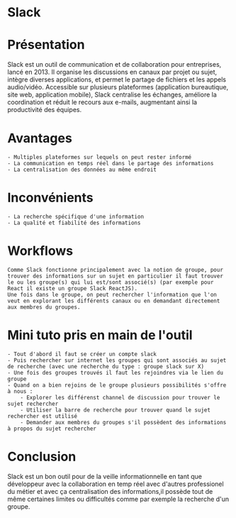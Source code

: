 # Slack

# Présentation

Slack est un outil de communication et de collaboration pour entreprises, lancé en 2013. 
Il organise les discussions en canaux par projet ou sujet, intègre diverses applications, et permet le partage de fichiers et les appels audio/vidéo. 
Accessible sur plusieurs plateformes (application bureautique, site web, application mobile), Slack centralise les échanges, améliore la coordination et réduit le recours aux e-mails, augmentant ainsi la productivité des équipes.


# Avantages

    - Multiples plateformes sur lequels on peut rester informé
    - La communication en temps réel dans le partage des informations
    - La centralisation des données au même endroit

# Inconvénients

    - La recherche spécifique d'une information
    - La qualité et fiabilité des informations

# Workflows

    Comme Slack fonctionne principalement avec la notion de groupe, pour trouver des informations sur un sujet en particulier il faut trouver le ou les groupe(s) qui lui est/sont associé(s) (par exemple pour React il existe un groupe Slack ReactJS).
    Une fois dans le groupe, on peut rechercher l'information que l'on veut en explorant les différents canaux ou en demandant directement aux membres du groupes.

# Mini tuto pris en main de l'outil

    - Tout d'abord il faut se créer un compte slack
    - Puis rechercher sur internet les groupes qui sont associés au sujet de recherche (avec une recherche du type : groupe slack sur X)
    - Une fois des groupes trouvés il faut les rejoindres via le lien du groupe
    - Quand on a bien rejoins de le groupe plusieurs possibilités s'offre à nous :
        - Explorer les différenst channel de discussion pour trouver le sujet rechercher
        - Utiliser la barre de recherche pour trouver quand le sujet rechercher est utilisé
        - Demander aux membres du groupes s'il possèdent des informations à propos du sujet rechercher

# Conclusion

Slack est un bon outil pour de la veille informationnelle en tant que développeur avec la collaboration en temp réel avec d'autres professionel du métier et avec ça centralisation des informations,il possède tout de même certaines limites ou difficultés comme par exemple la recherche d'un groupe.  



